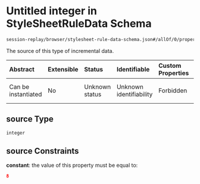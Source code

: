 # Untitled integer in StyleSheetRuleData Schema

```txt
session-replay/browser/stylesheet-rule-data-schema.json#/allOf/0/properties/source
```

The source of this type of incremental data.

| Abstract            | Extensible | Status         | Identifiable            | Custom Properties | Additional Properties | Access Restrictions | Defined In                                                                                                                  |
| :------------------ | :--------- | :------------- | :---------------------- | :---------------- | :-------------------- | :------------------ | :-------------------------------------------------------------------------------------------------------------------------- |
| Can be instantiated | No         | Unknown status | Unknown identifiability | Forbidden         | Allowed               | Read only           | [stylesheet-rule-data-schema.json\*](../out/session-replay/browser/stylesheet-rule-data-schema.json "open original schema") |

## source Type

`integer`

## source Constraints

**constant**: the value of this property must be equal to:

```json
8
```
